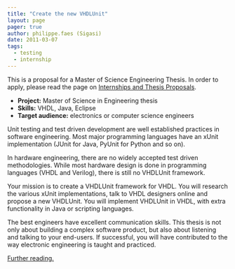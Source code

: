 ```yaml
---
title: "Create the new VHDLUnit"
layout: page 
pager: true
author: philippe.faes (Sigasi)
date: 2011-03-07
tags: 
  - testing
  - internship
---
```

<div class="content">
<p>This is a proposal for a Master of Science Engineering Thesis. In order to apply, please read the page on <a href="http://www.sigasi.com/internships">Internships and Thesis Proposals</a>.</p><ul><li><strong>Project:</strong> Master of Science in Engineering thesis</li><li><strong>Skills:</strong> VHDL, Java, Eclipse</li><li><strong>Target audience:</strong> electronics or computer science engineers</li></ul><p>Unit testing and test driven development are well established practices in software engineering. Most major programming languages have an xUnit implementation (JUnit for Java, PyUnit for Python and so on). </p><p>In hardware engineering, there are no widely accepted test driven methodologies. While most hardware design is done in programming languages (VHDL and Verilog), there is still no VHDLUnit framework.</p><p>Your mission is to create a VHDLUnit framework for VHDL. You will research the various xUnit implementations, talk to VHDL designers online and propose a new VHDLUnit. You will implement VHDLUnit in VHDL, with extra functionality in Java or scripting languages. </p><p>The best engineers have excellent communication skills. This thesis is not only about building a complex software product, but also about listening and talking to your end-users. If successful, you will have contributed to the way electronic engineering is taught and practiced.</p><p><a href="http://www.tekphile.com/2010/09/the-case-for-vhdlunit/" class="elf-external elf-icon">Further reading.</a></p>  </div>

